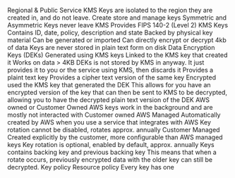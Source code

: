 Regional & Public Service
	KMS Keys are isolated to the region they are created in, and do not leave.
Create store and manage keys
	Symmetric and Asymmetric
Keys never leave KMS
	Provides FIPS 140-2 (Level 2)
KMS Keys
	Contains ID, date, policy, description and state
	Backed by physical key material
		Can be generated or imported
		Can directly encrypt or decrypt 4kb of data
Keys are never stored in plain text form on disk
Data Encryption Keys (DEKs)
	Generated using KMS keys
		Linked to the KMS key that created it
	Works on data > 4KB
	DEKs is not stored by KMS in anyway. It just provides it to you or the service using KMS, then discards it
		Provides a plaint text key
		Provides a cipher text version of the same key
			Encrypted used the KMS key that generated the DEK
				This allows for you have an encrypted version of the key that can then be sent to KMS to be decrypted, allowing you to have the decrypted plain text version of the DEK
AWS owned or Customer Owned
	AWS keys work in the background and are mostly not interacted with
	Customer owned
		AWS Managed
			Automatically created by AWS when you use a service that integrates with AWS
			Key rotation cannot be disabled, rotates approx. annually
		Customer Managed
			Created explicitly by the customer, more configurable than AWS managed keys
			Key rotation is optional, enabled by default, approx. annually
	Keys contains backing key and previous backing key
		This means that when a rotate occurs, previously encrypted data with the older key can still be decrypted.
Key policy
	Resource policy
	Every key has one